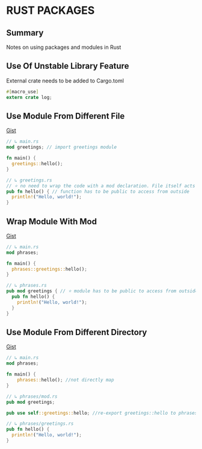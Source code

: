 # RUST PACKAGES

## Summary
Notes on using packages and modules in Rust


## Use Of Unstable Library Feature
External crate needs to be added to Cargo.toml
```rust
#[macro_use]
extern crate log;
```

## Use Module From Different File
[Gist](https://gist.github.com/dumindu/3f53ce161149b66e2251e3dcb742b94a)
```rust
// ↳ main.rs
mod greetings; // import greetings module

fn main() {
  greetings::hello();
}

// ↳ greetings.rs
// ⭐️ no need to wrap the code with a mod declaration. File itself acts as a module.
pub fn hello() { // function has to be public to access from outside
  println!("Hello, world!");
}
```

## Wrap Module With Mod
[Gist](https://gist.github.com/dumindu/1515be04ba8fb8ed39191b354c7e7e9b)
```rust
// ↳ main.rs
mod phrases;

fn main() {
  phrases::greetings::hello();
}

// ↳ phrases.rs
pub mod greetings { // ⭐️ module has to be public to access from outside
  pub fn hello() {
    println!("Hello, world!");
  }
}
```
## Use Module From Different Directory
[Gist](https://gist.github.com/dumindu/03ed2c9c8df1c7734938c751cb6b99a5)
```rust
// ↳ main.rs
mod phrases;

fn main() {
    phrases::hello(); //not directly map
}

// ↳ phrases/mod.rs
pub mod greetings;

pub use self::greetings::hello; //re-export greetings::hello to phrases

// ↳ phrases/greetings.rs
pub fn hello() {
  println!("Hello, world!");
}
```

